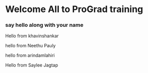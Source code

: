 # Welcome All to ProGrad training
### say hello along with your name

Hello from khavinshankar

hello from Neethu Pauly

hello from arindamlahiri

Hello from Saylee Jagtap